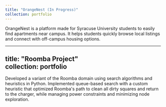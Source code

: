 ```yaml
---
title: "OrangeNest (In Progress)"  
collection: portfolio  
---
```


OrangeNest is a platform made for Syracuse University students to easily find apartments near campus. It helps students quickly browse local listings and connect with off-campus housing options.  


---
title: "Roomba Project"  
collection: portfolio  
---

Developed a variant of the Roomba domain using search algorithms and heuristics in Python. Implemented queue-based search with a custom heuristic that optimized Roomba's path to clean all dirty squares and return to the charger, while managing power constraints and minimizing node exploration.
